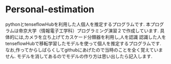 # Personal-estimation
pythonとtenseflowHubを利用した人個人を推定するプログラムです.
本プログラムは帝京大学（情報電子工学科）プログラミング演習２で作成しています.
具体的には,カメラを立ち上げてカスケード分類器を利用し,人を認識
認識した人をtenseflowHubで移転学習したモデルを使って個人を推定するプログラムです.
なお,作ってからしばらくしてgithubにあげたので当時のことを全く覚えていません.
モデルを消してあるのでモデルの作り方は思い出したら記入します.
